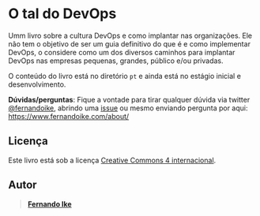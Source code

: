 O tal do DevOps
================

Umm livro sobre a cultura DevOps e como implantar nas organizações. Ele não tem o objetivo de ser um guia definitivo do que é e como implementar DevOps, o considere como um dos diversos caminhos para implantar DevOps nas empresas pequenas, grandes, público e/ou privadas.

O conteúdo do livro está no diretório `pt` e ainda está no estágio inicial e desenvolvimento.

**Dúvidas/perguntas**: Fique a vontade para tirar qualquer dúvida via twitter [@fernandoike](https://twitter.com/fernnandoike), abrindo uma [issue](https://github.com/fike/o-tal-do-devops/issues) ou mesmo enviando pergunta por aqui:  https://www.fernandoike.com/about/

## Licença

Este livro está sob a licença [Creative Commons 4 internacional](https://creativecommons.org/licenses/by/4.0/legalcode).


## Autor

> **[Fernando Ike](https://twitter.com/fike)**
